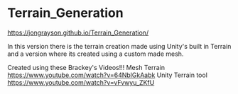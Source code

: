 # Terrain_Generation
https://jongrayson.github.io/Terrain_Generation/

In this version there is the terrain creation made using Unity's built in Terrain and a version where its created using a custom made mesh.

Created using these Brackey's Videos!!!
Mesh Terrain https://www.youtube.com/watch?v=64NblGkAabk
  Unity Terrain tool https://www.youtube.com/watch?v=vFvwyu_ZKfU
